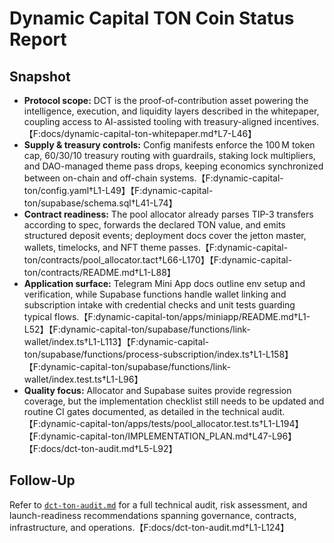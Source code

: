 # Dynamic Capital TON Coin Status Report

## Snapshot

- **Protocol scope:** DCT is the proof-of-contribution asset powering the
  intelligence, execution, and liquidity layers described in the whitepaper,
  coupling access to AI-assisted tooling with treasury-aligned
  incentives.【F:docs/dynamic-capital-ton-whitepaper.md†L7-L46】
- **Supply & treasury controls:** Config manifests enforce the 100 M token cap,
  60/30/10 treasury routing with guardrails, staking lock multipliers, and
  DAO-managed theme pass drops, keeping economics synchronized between on-chain
  and off-chain
  systems.【F:dynamic-capital-ton/config.yaml†L1-L49】【F:dynamic-capital-ton/supabase/schema.sql†L41-L74】
- **Contract readiness:** The pool allocator already parses TIP-3 transfers
  according to spec, forwards the declared TON value, and emits structured
  deposit events; deployment docs cover the jetton master, wallets, timelocks,
  and NFT theme
  passes.【F:dynamic-capital-ton/contracts/pool_allocator.tact†L66-L170】【F:dynamic-capital-ton/contracts/README.md†L1-L88】
- **Application surface:** Telegram Mini App docs outline env setup and
  verification, while Supabase functions handle wallet linking and subscription
  intake with credential checks and unit tests guarding typical
  flows.【F:dynamic-capital-ton/apps/miniapp/README.md†L1-L52】【F:dynamic-capital-ton/supabase/functions/link-wallet/index.ts†L1-L113】【F:dynamic-capital-ton/supabase/functions/process-subscription/index.ts†L1-L158】【F:dynamic-capital-ton/supabase/functions/link-wallet/index.test.ts†L1-L96】
- **Quality focus:** Allocator and Supabase suites provide regression coverage,
  but the implementation checklist still needs to be updated and routine CI
  gates documented, as detailed in the technical
  audit.【F:dynamic-capital-ton/apps/tests/pool_allocator.test.ts†L1-L194】【F:dynamic-capital-ton/IMPLEMENTATION_PLAN.md†L47-L96】【F:docs/dct-ton-audit.md†L5-L92】

## Follow-Up

Refer to [`dct-ton-audit.md`](./dct-ton-audit.md) for a full technical audit,
risk assessment, and launch-readiness recommendations spanning governance,
contracts, infrastructure, and operations.【F:docs/dct-ton-audit.md†L1-L124】
